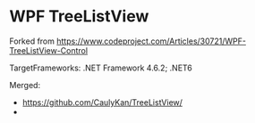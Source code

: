 
# WPF TreeListView

Forked from https://www.codeproject.com/Articles/30721/WPF-TreeListView-Control

TargetFrameworks: .NET Framework 4.6.2; .NET6

Merged:
 - https://github.com/CaulyKan/TreeListView/
 - 
   
